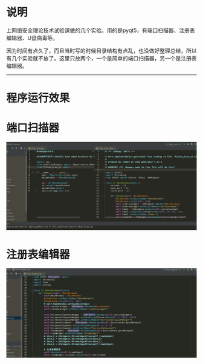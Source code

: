 # 说明

上网络安全理论技术试验课做的几个实验。用的是pyqt5，有端口扫描器、注册表编辑器、U盘病毒等。

因为时间有点久了，而且当时写的时候目录结构有点乱，也没做好整理总结，所以有几个实验就不放了。这里只放两个，一个是简单的端口扫描器，另一个是注册表编辑器。

-----

# 程序运行效果

# 端口扫描器
![](https://raw.githubusercontent.com/Miracle778/blog.images/master/%E7%BD%91%E5%AE%89%E7%90%86%E8%AE%BA%E5%AE%9E%E9%AA%8C/scan.gif)

# 注册表编辑器
![](https://raw.githubusercontent.com/Miracle778/blog.images/master/%E7%BD%91%E5%AE%89%E7%90%86%E8%AE%BA%E5%AE%9E%E9%AA%8C/registryedit.gif)